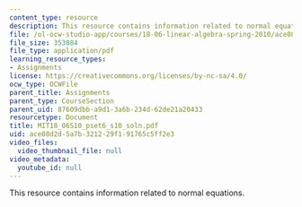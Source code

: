 ```yaml
---
content_type: resource
description: This resource contains information related to normal equations.
file: /ol-ocw-studio-app/courses/18-06-linear-algebra-spring-2010/ace08d2d5a7b321229f191765c5ff2e3_MIT18_06S10_pset6_s10_soln.pdf
file_size: 353084
file_type: application/pdf
learning_resource_types:
- Assignments
license: https://creativecommons.org/licenses/by-nc-sa/4.0/
ocw_type: OCWFile
parent_title: Assignments
parent_type: CourseSection
parent_uid: 87609dbb-a9d1-3a6b-234d-62de21a20433
resourcetype: Document
title: MIT18_06S10_pset6_s10_soln.pdf
uid: ace08d2d-5a7b-3212-29f1-91765c5ff2e3
video_files:
  video_thumbnail_file: null
video_metadata:
  youtube_id: null
---
```

This resource contains information related to normal equations.